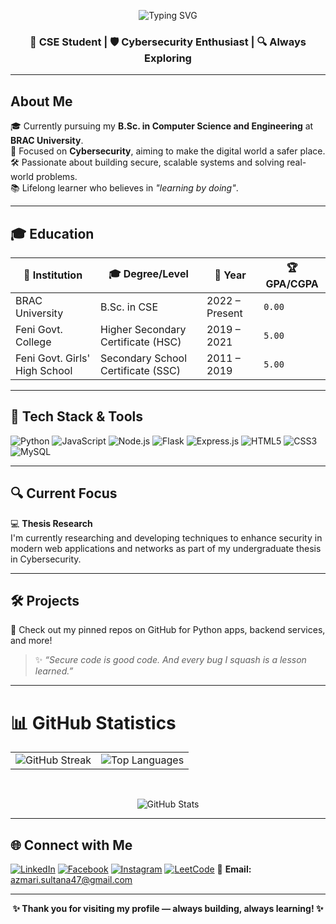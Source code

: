 <p align="center">
  <img src="https://readme-typing-svg.demolab.com?font=Fira+Code&pause=1000&color=4DB6AC&center=true&vCenter=true&width=435&lines=%F0%9F%91%8B+Hi+there%2C+I'm+Azmari+Sultana!" alt="Typing SVG" />
</p>

<h3 align="center">🚀 CSE Student | 🛡️ Cybersecurity Enthusiast | 🔍 Always Exploring</h3> 



---

##  About Me

🎓 Currently pursuing my **B.Sc. in Computer Science and Engineering** at **BRAC University**.  
🔐 Focused on **Cybersecurity**, aiming to make the digital world a safer place.  
🛠️ Passionate about building secure, scalable systems and solving real-world problems.  
📚 Lifelong learner who believes in _"learning by doing"_.

---

## 🎓 Education

| 📍 Institution                  | 🎓 Degree/Level                       | 📅 Year         | 🏆 GPA/CGPA |
|-------------------------------|--------------------------------------|----------------|------------|
| BRAC University               | B.Sc. in CSE                         | 2022 – Present | `0.00`     |
| Feni Govt. College            | Higher Secondary Certificate (HSC)  | 2019 – 2021    | `5.00`     |
| Feni Govt. Girls' High School | Secondary School Certificate (SSC)  | 2011 – 2019    | `5.00`     |

---

## 🧠 Tech Stack & Tools

![Python](https://img.shields.io/badge/-Python-3776AB?style=flat-square&logo=python&logoColor=white)
![JavaScript](https://img.shields.io/badge/-JavaScript-F7DF1E?style=flat-square&logo=javascript&logoColor=black)
![Node.js](https://img.shields.io/badge/-Node.js-339933?style=flat-square&logo=node.js&logoColor=white)
![Flask](https://img.shields.io/badge/-Flask-000000?style=flat-square&logo=flask&logoColor=white)
![Express.js](https://img.shields.io/badge/-Express.js-000000?style=flat-square&logo=express&logoColor=white)
![HTML5](https://img.shields.io/badge/-HTML5-E34F26?style=flat-square&logo=html5&logoColor=white)
![CSS3](https://img.shields.io/badge/-CSS3-1572B6?style=flat-square&logo=css3)
![MySQL](https://img.shields.io/badge/-MySQL-4479A1?style=flat-square&logo=mysql&logoColor=white)

---

## 🔍 Current Focus

💻 **Thesis Research**  
I'm currently researching and developing techniques to enhance security in modern web applications and networks as part of my undergraduate thesis in Cybersecurity.

---

## 🛠️ Projects

📌 Check out my pinned repos on GitHub for Python apps, backend services, and more!

> ✨ *“Secure code is good code. And every bug I squash is a lesson learned.”*

---

# 📊 GitHub Statistics

<table>
  <tr>
    <td>
      <img src="https://github-readme-streak-stats.herokuapp.com/?user=AzmariSultana&theme=tokyonight&hide_border=false" alt="GitHub Streak"/>
    </td>
    <td>
      <img src="https://github-readme-stats.vercel.app/api/top-langs/?username=AzmariSultana&layout=compact&theme=tokyonight" alt="Top Languages"/>
    </td>
  </tr>
</table>

<br/>

<p align="center">
  <img src="https://github-readme-stats.vercel.app/api?username=AzmariSultana&show_icons=true&theme=tokyonight" alt="GitHub Stats"/>
</p>

---

## 🌐 Connect with Me

[![LinkedIn](https://img.shields.io/badge/-LinkedIn-0A66C2?style=flat-square&logo=linkedin&logoColor=white)](https://www.linkedin.com/in/azmari-sultana-a843a0252/)
[![Facebook](https://img.shields.io/badge/-Facebook-1877F2?style=flat-square&logo=facebook&logoColor=white)](https://www.facebook.com/tushmi.ibrahim/)
[![Instagram](https://img.shields.io/badge/-Instagram-E4405F?style=flat-square&logo=instagram&logoColor=white)](https://www.instagram.com/stories/i_yum_tush/)
[![LeetCode](https://img.shields.io/badge/-LeetCode-FFA116?style=flat-square&logo=leetcode&logoColor=black)](https://leetcode.com/u/azmarisultana/)
📧 **Email:** azmari.sultana47@gmail.com

---

<p align="center"><b>✨ Thank you for visiting my profile — always building, always learning! ✨</b></p>


